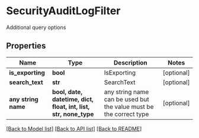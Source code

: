 # SecurityAuditLogFilter

Additional query options

## Properties
Name | Type | Description | Notes
------------ | ------------- | ------------- | -------------
**is_exporting** | **bool** | IsExporting | [optional] 
**search_text** | **str** | SearchText | [optional] 
**any string name** | **bool, date, datetime, dict, float, int, list, str, none_type** | any string name can be used but the value must be the correct type | [optional]

[[Back to Model list]](../README.md#documentation-for-models) [[Back to API list]](../README.md#documentation-for-api-endpoints) [[Back to README]](../README.md)


